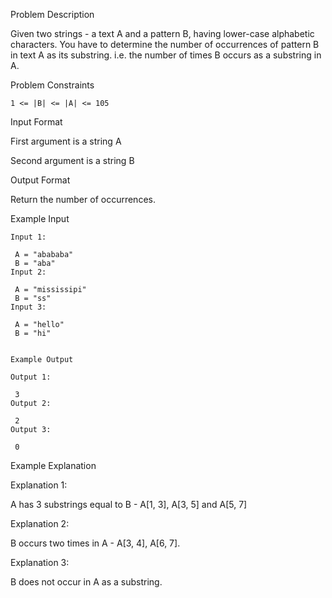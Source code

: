 Problem Description

Given two strings - a text A and a pattern B, having lower-case alphabetic characters. You have to determine the number of occurrences of pattern B in text A as its substring. i.e. the number of times B occurs as a substring in A.



Problem Constraints
    
    1 <= |B| <= |A| <= 105



Input Format

First argument is a string A

Second argument is a string B



Output Format

Return the number of occurrences.



Example Input

    Input 1:
    
     A = "abababa"
     B = "aba" 
    Input 2:
    
     A = "mississipi"
     B = "ss" 
    Input 3:
    
     A = "hello" 
     B = "hi" 
    
    
    Example Output
    
    Output 1:
    
     3 
    Output 2:
    
     2 
    Output 3:
    
     0 


Example Explanation

Explanation 1:

 A has 3 substrings equal to B - A[1, 3], A[3, 5] and A[5, 7] 

Explanation 2:

 B occurs two times in A - A[3, 4], A[6, 7]. 

Explanation 3:

 B does not occur in A as a substring. 